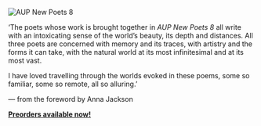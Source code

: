 <img src="{{ site.url }}/images/AUP_New_Poets_8.jpg" alt="AUP New Poets 8" class="mt4 db center"/><br>

‘The poets whose work is brought together in <i>AUP New Poets 8</i> all write with an intoxicating sense of the world’s beauty, its depth and distances. All three poets are concerned with memory and its traces, with artistry and the forms it can take, with the natural world at its most infinitesimal and at its most vast.

I have loved travelling through the worlds evoked in these poems, some so familiar, some so remote, all so alluring.’

— from the foreword by Anna Jackson

<b><a href="https://aucklanduniversitypress.co.nz/aup-new-poets-8/">Preorders available now!</a><b><br>
